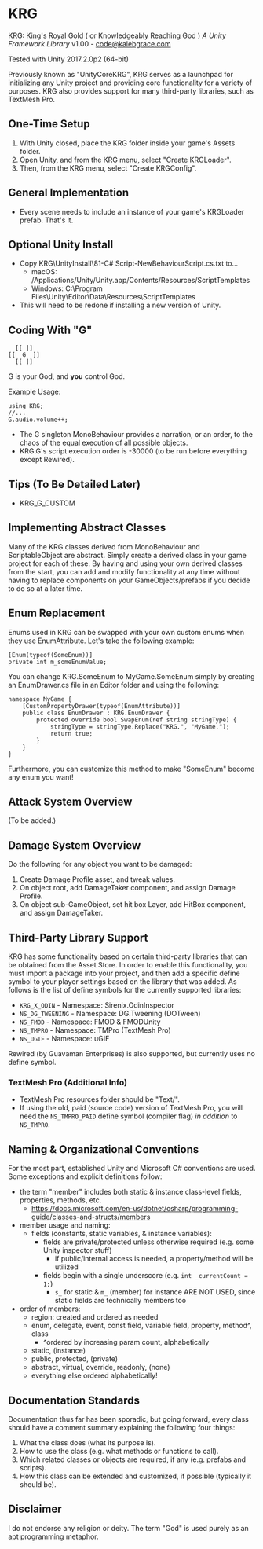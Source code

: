 # KRG #

KRG: King's Royal Gold
( or Knowledgeably Reaching God )
*A Unity Framework Library*
v1.00 - code@kalebgrace.com

Tested with Unity 2017.2.0p2 (64-bit)

Previously known as "UnityCoreKRG", KRG serves as a launchpad for initializing any Unity project and providing core functionality for a variety of purposes. KRG also provides support for many third-party libraries, such as TextMesh Pro.

## One-Time Setup ##

1. With Unity closed, place the KRG folder inside your game's Assets folder.
2. Open Unity, and from the KRG menu, select "Create KRGLoader".
3. Then, from the KRG menu, select "Create KRGConfig". 

## General Implementation ##

* Every scene needs to include an instance of your game's KRGLoader prefab. That's it.

## Optional Unity Install ##

* Copy KRG\UnityInstall\81-C# Script-NewBehaviourScript.cs.txt to...
  * macOS: /Applications/Unity/Unity.app/Contents/Resources/ScriptTemplates
  * Windows: C:\Program Files\Unity\Editor\Data\Resources\ScriptTemplates
* This will need to be redone if installing a new version of Unity.

## Coding With "G" ##

      [[ ]]
    [[  G  ]]
      [[ ]]

G is your God, and **you** control God.

Example Usage:

    using KRG;
    //...
    G.audio.volume++;

* The G singleton MonoBehaviour provides a narration, or an order, to the chaos of the equal execution of all possible objects.
* KRG.G's script execution order is -30000 (to be run before everything except Rewired).

## Tips (To Be Detailed Later) ##

* KRG_G_CUSTOM

## Implementing Abstract Classes ##

Many of the KRG classes derived from MonoBehaviour and ScriptableObject are abstract. Simply create a derived class in your game project for each of these. By having and using your own derived classes from the start, you can add and modify functionality at any time without having to replace components on your GameObjects/prefabs if you decide to do so at a later time.

## Enum Replacement ##

Enums used in KRG can be swapped with your own custom enums when they use EnumAttribute. Let's take the following example:

    [Enum(typeof(SomeEnum))]
    private int m_someEnumValue;

You can change KRG.SomeEnum to MyGame.SomeEnum simply by creating an EnumDrawer.cs file in an Editor folder and using the following:

    namespace MyGame {
        [CustomPropertyDrawer(typeof(EnumAttribute))]
        public class EnumDrawer : KRG.EnumDrawer {
            protected override bool SwapEnum(ref string stringType) {
                stringType = stringType.Replace("KRG.", "MyGame.");
                return true;
            }
        }
    }

Furthermore, you can customize this method to make "SomeEnum" become any enum you want!

## Attack System Overview ##

(To be added.)

## Damage System Overview ##

Do the following for any object you want to be damaged:

1. Create Damage Profile asset, and tweak values.
2. On object root, add DamageTaker component, and assign Damage Profile.
3. On object sub-GameObject, set hit box Layer, add HitBox component, and assign DamageTaker.

## Third-Party Library Support ##

KRG has some functionality based on certain third-party libraries that can be obtained from the Asset Store. In order to enable this functionality, you must import a package into your project, and then add a specific define symbol to your player settings based on the library that was added. As follows is the list of define symbols for the currently supported libraries:

* `KRG_X_ODIN` - Namespace: Sirenix.OdinInspector
* `NS_DG_TWEENING` - Namespace: DG.Tweening (DOTween)
* `NS_FMOD` - Namespace: FMOD & FMODUnity
* `NS_TMPRO` - Namespace: TMPro (TextMesh Pro)
* `NS_UGIF` - Namespace: uGIF

Rewired (by Guavaman Enterprises) is also supported, but currently uses no define symbol.

### TextMesh Pro (Additional Info) ###

* TextMesh Pro resources folder should be "Text/".
* If using the old, paid (source code) version of TextMesh Pro, you will need the `NS_TMPRO_PAID` define symbol (compiler flag) *in addition* to `NS_TMPRO`.

## Naming & Organizational Conventions ##

For the most part, established Unity and Microsoft C# conventions are used. Some exceptions and explicit definitions follow:

* the term "member" includes both static & instance class-level fields, properties, methods, etc.
  * https://docs.microsoft.com/en-us/dotnet/csharp/programming-guide/classes-and-structs/members
* member usage and naming:
  * fields (constants, static variables, & instance variables):
    * fields are private/protected unless otherwise required (e.g. some Unity inspector stuff)
      * if public/internal access is needed, a property/method will be utilized
    * fields begin with a single underscore (e.g. `int _currentCount = 1;`)
      * `s_` for static & `m_` (member) for instance ARE NOT USED, since static fields are technically members too
* order of members:
  * region: created and ordered as needed
  * enum, delegate, event, const field, variable field, property, method^, class
    * ^ordered by increasing param count, alphabetically
  * static, (instance)
  * public, protected, (private)
  * abstract, virtual, override, readonly, (none)
  * everything else ordered alphabetically!

## Documentation Standards ##

Documentation thus far has been sporadic, but going forward, every class should have a comment summary explaining the following four things:

1. What the class does (what its purpose is).
2. How to use the class (e.g. what methods or functions to call).
3. Which related classes or objects are required, if any (e.g. prefabs and scripts).
4. How this class can be extended and customized, if possible (typically it should be).

## Disclaimer ##

I do not endorse any religion or deity. The term "God" is used purely as an apt programming metaphor.
